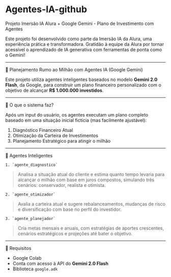 # Agentes-IA-github
Projeto Imersão IA Alura + Google Gemini - Plano de Investimento com Agentes

Este projeto foi desenvolvido como parte da Imersão IA da Alura, uma experiência prática e transformadora. Gratidão à equipe da Alura por tornar acessível o aprendizado de IA generativa com ferramentas de ponta como o Gemini!

----------------------------------------------------------------------------------------------------------------------------------------------------------------------------------------------------------------------

💸 Planejamento Rumo ao Milhão com Agentes IA (Google Gemini)

Este projeto utiliza agentes inteligentes baseados no modelo **Gemini 2.0 Flash**, da Google, para construir um plano financeiro personalizado com o objetivo de alcançar **R$ 1.000.000 investidos**.

---------------------------------------------------------------------------------------------------------------------------------------------------------------------------------------------------------------------

🚀 O que o sistema faz?

Após um input do usuário, os agentes executam um plano completo baseado em uma situação inicial fictícia (mas facilmente ajustável):

1. Diagnóstico Financeiro Atual
2. Otimização da Carteira de Investimentos
3. Planejamento Estratégico para atingir o milhão

--------------------------------------------------------------------------------------------------------------------------------------------------------------------------------------------------------------------

🧠 Agentes Inteligentes

	1. `agente_diagnostico`
> Analisa a situação atual do cliente e estima quanto tempo levaria para alcançar o milhão com base em juros compostos, simulando três cenários: conservador, realista e otimista.

	2. `agente_otimizador`
> Avalia a carteira atual e sugere rebalanceamentos, mudanças de risco e diversificação com base no perfil do investidor.

	3. `agente_planejador`
> Cria metas mensais e anuais, com estratégias de aportes crescentes, cenários estratégicos e projeções até bater o objetivo.

------------------------------------------------------------------------------------------------------------------------------------------------------------------------------------------------------------------

🧰 Requisitos

- Google Colab
- Conta com acesso à API do **Gemini 2.0 Flash**
- Biblioteca `google.adk`

